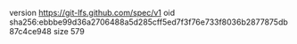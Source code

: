 version https://git-lfs.github.com/spec/v1
oid sha256:ebbbe99d36a2706488a5d285cff5ed7f3f76e733f8036b2877875db87c4ce948
size 579
